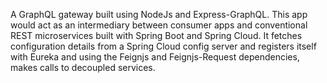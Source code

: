 A GraphQL gateway built using NodeJs and Express-GraphQL. This app would act as an intermediary between consumer apps and conventional REST microservices built with Spring Boot and Spring Cloud. It fetches configuration details from a Spring Cloud config server and registers itself with Eureka and using the Feignjs and Feignjs-Request dependencies, makes calls to decoupled services.

